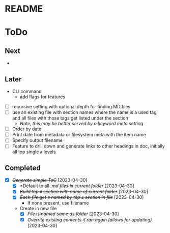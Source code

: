 # README

# ToDo
## Next
- 

## Later
- CLI command
  - add flags for features
- [ ] recursive setting with optional depth for finding MD files
- [ ] use an existing file with section names where the name is a used tag and all files with those tags get listed under the section
  - *Note, this may be better served by a keyword meta setting*
- [ ] Order by date
- [ ] Print date from metadata or filesystem meta with the item name
- [ ] Specify output filename
- [ ] Feature to drill down and generate links to other headings in doc, initially all top single `#` levels

## Completed
- [X] ~~*Generate simple ToC*~~ [2023-04-30]
  - [X] ~~*Default to all *.md files in current folder*~~ [2023-04-30]
  - [X] ~~*Build top `#` section with name of current folder*~~ [2023-04-30]
  - [X] ~~*Each file get's named by top `#` section in file*~~ [2023-04-30]
    - If none present, use filename
  - Create in new file
    - [X] ~~*File is named same as folder*~~ [2023-04-30]
    - [X] ~~*Overrite existing contents if ran again (allows for updating)*~~ [2023-04-30]
